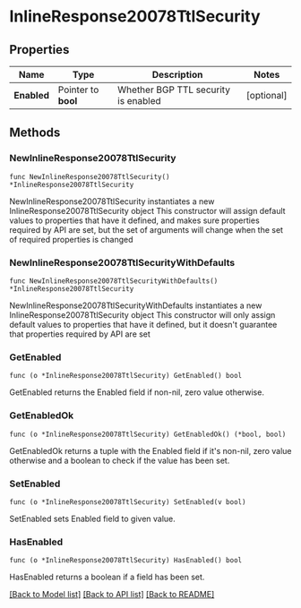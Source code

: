 # InlineResponse20078TtlSecurity

## Properties

Name | Type | Description | Notes
------------ | ------------- | ------------- | -------------
**Enabled** | Pointer to **bool** | Whether BGP TTL security is enabled | [optional] 

## Methods

### NewInlineResponse20078TtlSecurity

`func NewInlineResponse20078TtlSecurity() *InlineResponse20078TtlSecurity`

NewInlineResponse20078TtlSecurity instantiates a new InlineResponse20078TtlSecurity object
This constructor will assign default values to properties that have it defined,
and makes sure properties required by API are set, but the set of arguments
will change when the set of required properties is changed

### NewInlineResponse20078TtlSecurityWithDefaults

`func NewInlineResponse20078TtlSecurityWithDefaults() *InlineResponse20078TtlSecurity`

NewInlineResponse20078TtlSecurityWithDefaults instantiates a new InlineResponse20078TtlSecurity object
This constructor will only assign default values to properties that have it defined,
but it doesn't guarantee that properties required by API are set

### GetEnabled

`func (o *InlineResponse20078TtlSecurity) GetEnabled() bool`

GetEnabled returns the Enabled field if non-nil, zero value otherwise.

### GetEnabledOk

`func (o *InlineResponse20078TtlSecurity) GetEnabledOk() (*bool, bool)`

GetEnabledOk returns a tuple with the Enabled field if it's non-nil, zero value otherwise
and a boolean to check if the value has been set.

### SetEnabled

`func (o *InlineResponse20078TtlSecurity) SetEnabled(v bool)`

SetEnabled sets Enabled field to given value.

### HasEnabled

`func (o *InlineResponse20078TtlSecurity) HasEnabled() bool`

HasEnabled returns a boolean if a field has been set.


[[Back to Model list]](../README.md#documentation-for-models) [[Back to API list]](../README.md#documentation-for-api-endpoints) [[Back to README]](../README.md)


